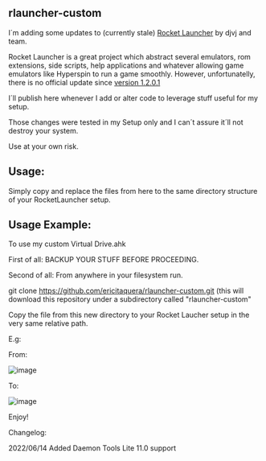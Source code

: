 ## rlauncher-custom
I´m adding some updates to (currently stale) [Rocket Launcher](https://www.rlauncher.com/) by djvj and team.

Rocket Launcher is a great project which abstract several emulators, rom extensions, side scripts, help applications and whatever allowing game emulators like Hyperspin to run a game smoothly. However, unfortunatelly, there is no official update since [version 1.2.0.1](https://www.rlauncher.com/forum/index.php?threads/rocketlauncher-v1-2-0-1.4301/)
 
I´ll publish here whenever I add or alter code to leverage stuff useful for my setup.

Those changes were tested in my Setup only and I can´t assure it´ll not destroy your system.

Use at your own risk.


## Usage:
Simply copy and replace the files from here to the same directory structure of your RocketLauncher setup.

## Usage Example:
To use my custom Virtual Drive.ahk

First of all: BACKUP YOUR STUFF BEFORE PROCEEDING.

Second of all: From anywhere in your filesystem run.

git clone https://github.com/ericitaquera/rlauncher-custom.git (this will download this repository under a subdirectory called "rlauncher-custom"

Copy the file from this new directory to your Rocket Laucher setup in the very same relative path.

E.g:

From:

![image](https://user-images.githubusercontent.com/31386528/173709493-7fb108b2-b6f0-4a76-8c7d-0fbce34bf5ad.png)

To:

![image](https://user-images.githubusercontent.com/31386528/173709638-2fe02ad7-9c34-4cf2-bfc5-0cb26a5e1394.png)

Enjoy!


Changelog:

2022/06/14
Added Daemon Tools Lite 11.0 support
